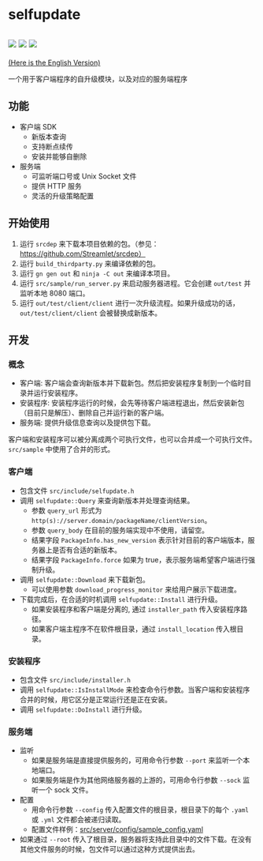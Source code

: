 # selfupdate

![](https://github.com/Streamlet/selfupdate/actions/workflows/windows.yml/badge.svg) ![](https://github.com/Streamlet/selfupdate/actions/workflows/linux.yml/badge.svg) ![](https://github.com/Streamlet/selfupdate/actions/workflows/macos.yml/badge.svg)
---
[(Here is the English Version)](README.md)

一个用于客户端程序的自升级模块，以及对应的服务端程序

## 功能

* 客户端 SDK
  * 新版本查询
  * 支持断点续传
  * 安装并能够自删除
* 服务端
  * 可监听端口号或 Unix Socket 文件
  * 提供 HTTP 服务
  * 灵活的升级策略配置

## 开始使用

1. 运行 `srcdep` 来下载本项目依赖的包。（参见：https://github.com/Streamlet/srcdep）
2. 运行 `build_thirdparty.py` 来编译依赖的包。
3. 运行 `gn gen out` 和 `ninja -C out` 来编译本项目。
4. 运行 `src/sample/run_server.py` 来启动服务器进程。它会创建 `out/test` 并监听本地 8080 端口。
5. 运行 `out/test/client/client` 进行一次升级流程。如果升级成功的话，`out/test/client/client` 会被替换成新版本。

## 开发

### 概念

* 客户端: 客户端会查询新版本并下载新包。然后把安装程序复制到一个临时目录并运行安装程序。
* 安装程序: 安装程序运行的时候，会先等待客户端进程退出，然后安装新包（目前只是解压）、删除自己并运行新的客户端。
* 服务端: 提供升级信息查询以及提供包下载。

客户端和安装程序可以被分离成两个可执行文件，也可以合并成一个可执行文件。`src/sample` 中使用了合并的形式。

### 客户端

* 包含文件 `src/include/selfupdate.h`
* 调用 `selfupdate::Query` 来查询新版本并处理查询结果。
  * 参数 `query_url` 形式为 `http(s)://server.domain/packageName/clientVersion`。
  * 参数 `query_body` 在目前的服务端实现中不使用，请留空。
  * 结果字段 `PackageInfo.has_new_version` 表示针对目前的客户端版本，服务器上是否有合适的新版本。
  * 结果字段 `PackageInfo.force` 如果为 true，表示服务端希望客户端进行强制升级。
* 调用 `selfupdate::Download` 来下载新包。
  * 可以使用参数 `download_progress_monitor` 来给用户展示下载进度。
* 下载完成后，在合适的时机调用 `selfupdate::Install` 进行升级。
  * 如果安装程序和客户端是分离的, 通过 `installer_path` 传入安装程序路径。
  * 如果客户端主程序不在软件根目录，通过 `install_location` 传入根目录。

### 安装程序

* 包含文件 `src/include/installer.h`
* 调用 `selfupdate::IsInstallMode` 来检查命令行参数。当客户端和安装程序合并的时候，用它区分是正常运行还是正在安装。
* 调用 `selfupdate::DoInstall` 进行升级。

### 服务端

* 监听
  * 如果是服务端是直接提供服务的，可用命令行参数 `--port` 来监听一个本地端口。
  * 如果服务端是作为其他网络服务器的上游的，可用命令行参数 `--sock` 监听一个 sock 文件。
* 配置
  * 用命令行参数 `--config` 传入配置文件的根目录，根目录下的每个 `.yaml` 或 `.yml` 文件都会被递归读取。
  * 配置文件样例：[src/server/config/sample_config.yaml](src/server/config/sample_config.yaml)
* 如果通过 `--root` 传入了根目录，服务器将支持此目录中的文件下载。在没有其他文件服务的时候，包文件可以通过这种方式提供出去。